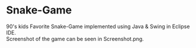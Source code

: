 # Snake-Game
90's kids Favorite Snake-Game implemented using Java &amp; Swing in Eclipse IDE.  
Screenshot of the game can be seen in Screenshot.png. 
